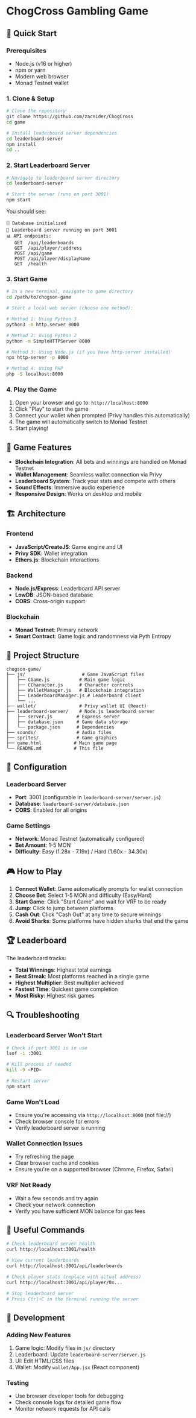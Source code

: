 # ChogCross Gambling Game



## 🚀 Quick Start

### Prerequisites

- Node.js (v16 or higher)
- npm or yarn
- Modern web browser
- Monad Testnet wallet  

### 1. Clone & Setup

```bash
# Clone the repository
git clone https://github.com/zacnider/ChogCross
cd game

# Install leaderboard server dependencies
cd leaderboard-server
npm install
cd ..
```

### 2. Start Leaderboard Server

```bash
# Navigate to leaderboard server directory
cd leaderboard-server

# Start the server (runs on port 3001)
npm start
```

You should see:
```
🗄️ Database initialized
🚀 Leaderboard server running on port 3001
📊 API endpoints:
   GET  /api/leaderboards
   GET  /api/player/:address
   POST /api/game
   POST /api/player/displayName
   GET  /health
```

### 3. Start Game

```bash
# In a new terminal, navigate to game directory
cd /path/to/chogson-game

# Start a local web server (choose one method):

# Method 1: Using Python 3
python3 -m http.server 8000

# Method 2: Using Python 2
python -m SimpleHTTPServer 8000

# Method 3: Using Node.js (if you have http-server installed)
npx http-server -p 8000

# Method 4: Using PHP
php -S localhost:8000
```

### 4. Play the Game

1. Open your browser and go to: `http://localhost:8000`
2. Click "Play" to start the game
3. Connect your wallet when prompted (Privy handles this automatically)
4. The game will automatically switch to Monad Testnet
5. Start playing!

## 🎯 Game Features

- **Blockchain Integration**: All bets and winnings are handled on Monad Testnet
- **Wallet Management**: Seamless wallet connection via Privy
- **Leaderboard System**: Track your stats and compete with others
- **Sound Effects**: Immersive audio experience
- **Responsive Design**: Works on desktop and mobile

## 🏗️ Architecture

### Frontend
- **JavaScript/CreateJS**: Game engine and UI
- **Privy SDK**: Wallet integration
- **Ethers.js**: Blockchain interactions

### Backend
- **Node.js/Express**: Leaderboard API server
- **LowDB**: JSON-based database
- **CORS**: Cross-origin support

### Blockchain
- **Monad Testnet**: Primary network
- **Smart Contract**: Game logic and randomness via Pyth Entropy

## 📁 Project Structure

```
chogson-game/
├── js/                     # Game JavaScript files
│   ├── CGame.js           # Main game logic
│   ├── CCharacter.js      # Character controls
│   ├── WalletManager.js   # Blockchain integration
│   ├── LeaderboardManager.js # Leaderboard client
│   └── ...
├── wallet/                # Privy wallet UI (React)
├── leaderboard-server/    # Node.js leaderboard server
│   ├── server.js         # Express server
│   ├── database.json     # Game data storage
│   └── package.json      # Dependencies
├── sounds/               # Audio files
├── sprites/              # Game graphics
├── game.html            # Main game page
└── README.md            # This file
```

## 🔧 Configuration

### Leaderboard Server
- **Port**: 3001 (configurable in `leaderboard-server/server.js`)
- **Database**: `leaderboard-server/database.json`
- **CORS**: Enabled for all origins

### Game Settings
- **Network**: Monad Testnet (automatically configured)
- **Bet Amount**: 1-5 MON
- **Difficulty**: Easy (1.28x - 7.19x) / Hard (1.60x - 34.30x)

## 🎮 How to Play

1. **Connect Wallet**: Game automatically prompts for wallet connection
2. **Choose Bet**: Select 1-5 MON and difficulty (Easy/Hard)
3. **Start Game**: Click "Start Game" and wait for VRF to be ready
4. **Jump**: Click to jump between platforms
5. **Cash Out**: Click "Cash Out" at any time to secure winnings
6. **Avoid Sharks**: Some platforms have hidden sharks that end the game

## 🏆 Leaderboard

The leaderboard tracks:
- **Total Winnings**: Highest total earnings
- **Best Streak**: Most platforms reached in a single game
- **Highest Multiplier**: Best multiplier achieved
- **Fastest Time**: Quickest game completion
- **Most Risky**: Highest risk games

## 🔍 Troubleshooting

### Leaderboard Server Won't Start
```bash
# Check if port 3001 is in use
lsof -i :3001

# Kill process if needed
kill -9 <PID>

# Restart server
npm start
```

### Game Won't Load
- Ensure you're accessing via `http://localhost:8000` (not file://)
- Check browser console for errors
- Verify leaderboard server is running

### Wallet Connection Issues
- Try refreshing the page
- Clear browser cache and cookies
- Ensure you're on a supported browser (Chrome, Firefox, Safari)

### VRF Not Ready
- Wait a few seconds and try again
- Check your network connection
- Verify you have sufficient MON balance for gas fees

## 🔗 Useful Commands

```bash
# Check leaderboard server health
curl http://localhost:3001/health

# View current leaderboards
curl http://localhost:3001/api/leaderboards

# Check player stats (replace with actual address)
curl http://localhost:3001/api/player/0x...

# Stop leaderboard server
# Press Ctrl+C in the terminal running the server
```

## 📝 Development

### Adding New Features
1. Game logic: Modify files in `js/` directory
2. Leaderboard: Update `leaderboard-server/server.js`
3. UI: Edit HTML/CSS files
4. Wallet: Modify `wallet/App.jsx` (React component)

### Testing
- Use browser developer tools for debugging
- Check console logs for detailed game flow
- Monitor network requests for API calls


